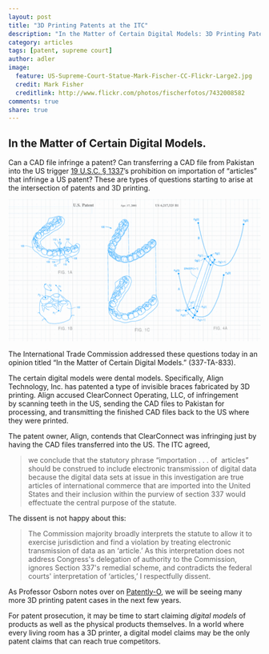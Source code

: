 ```yaml
---
layout: post
title: "3D Printing Patents at the ITC"
description: "In the Matter of Certain Digital Models: 3D Printing Patents at the ITC."
category: articles
tags: [patent, supreme court]
author: adler
image:
  feature: US-Supreme-Court-Statue-Mark-Fischer-CC-Flickr-Large2.jpg
  credit: Mark Fisher
  creditlink: http://www.flickr.com/photos/fischerfotos/7432008582
comments: true
share: true
---
```



## In the Matter of Certain Digital Models. 


Can a CAD file infringe a patent? Can transferring a CAD file from Pakistan into the US trigger <a href="http://www.law.cornell.edu/uscode/text/19/1337" target="_blank">19 U.S.C. § 1337</a>’s prohibition on importation of “articles” that infringe a US patent? These are types of questions starting to arise at the intersection of patents and 3D printing. <!--more-->

<img class="alignnone size-full wp-image-724" src="/../images/Incrementally-Moving-Teeth-Patent.png" alt="3D Printing Patent for Teeth Alignment" />

The International Trade Commission addressed these questions today in an opinion titled “In the Matter of Certain Digital Models.” (337-TA-833).

The certain digital models were dental models. Specifically, Align Technology, Inc. has patented a type of invisible braces fabricated by 3D printing. Align accused ClearConnect Operating, LLC, of infringement by scanning teeth in the US, sending the CAD files to Pakistan for processing, and transmitting the finished CAD files back to the US where they were printed.

The patent owner, Align, contends that ClearConnect was infringing just by having the CAD files transferred into the US. The ITC agreed,

<blockquote>we conclude that the statutory phrase “importation . . . of  articles” should be construed to include electronic transmission of digital data because the digital data sets at issue in this investigation are true articles of international commerce that are imported into the United States and their inclusion within the purview of section 337 would effectuate the central purpose of the statute.</blockquote>

The dissent is not happy about this:

<blockquote>The Commission majority broadly interprets the statute to allow it to exercise jurisdiction and find a violation by treating electronic transmission of data as an ‘article.’ As this interpretation does not address Congress's delegation of authority to the Commission, ignores Section 337's remedial scheme, and contradicts the federal courts' interpretation of ‘articles,’ I respectfully dissent.</blockquote>

As Professor Osborn notes over on <a href="http://patentlyo.com/patent/2014/04/digital-patent-infringement.html" target="_blank">Patently-O</a>, we will be seeing many more 3D printing patent cases in the next few years.

For patent prosecution, it may be time to start claiming <em>digital models</em> of products as well as the physical products themselves. In a world where every living room has a 3D printer, a digital model claims may be the only patent claims that can reach true competitors.